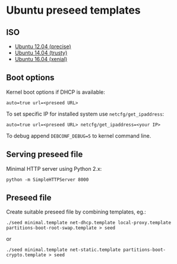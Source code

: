 # Ubuntu preseed templates

## ISO

* [Ubuntu 12.04 (precise)](http://pl.mirror.archive.ubuntu.com/ubuntu/dists/precise/main/installer-amd64/current/images/netboot/mini.iso)
* [Ubuntu 14.04 (trusty)](http://pl.mirror.archive.ubuntu.com/ubuntu/dists/trusty/main/installer-amd64/current/images/netboot/mini.iso)
* [Ubuntu 16.04 (xenial)](http://pl.mirror.archive.ubuntu.com/ubuntu/dists/xenial/main/installer-amd64/current/images/netboot/mini.iso)

## Boot options

Kernel boot options if DHCP is available:
```
auto=true url=<preseed URL>
```

To set specific IP for installed system use ``netcfg/get_ipaddress``:
```
auto=true url=<preseed URL> netcfg/get_ipaddress=<your IP>
```

To debug append ``DEBCONF_DEBUG=5`` to kernel command line.

## Serving preseed file

Minimal HTTP server using Python 2.x:
```
python -m SimpleHTTPServer 8000
```

## Preseed file

Create suitable preseed file by combining templates, eg.:
```
./seed minimal.template net-dhcp.template local-proxy.template partitions-boot-root-swap.template > seed
```
or
```
./seed minimal.template net-static.template partitions-boot-crypto.template > seed
```
